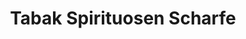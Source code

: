 ---
title: "Tabak Spirituosen Scharfe"
url: /dippoldiswalde/tabak-spirituosen-scharfe/
shop: Andenken
---